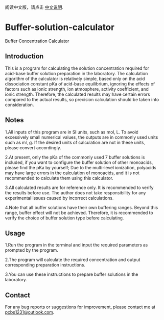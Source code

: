 阅读中文版，请点击 [中文说明](./README._zh_CN.md).

# Buffer-solution-calculator
Buffer Concentration Calculator
## Introduction
This is a program for calculating the solution concentration required for acid-base buffer solution preparation in the laboratory. The calculation algorithm of the calculator is relatively simple, based only on the acid dissociation constant pKa of acid-base equilibrium, ignoring the effects of factors such as ionic strength, ion atmosphere, activity coefficient, and ionic strength. Therefore, the calculated results may have certain errors compared to the actual results, so precision calculation should be taken into consideration.

## Notes
1.All inputs of this program are in SI units, such as mol, L. To avoid excessively small numerical values, the outputs are in commonly used units such as ml, g. If the desired units of calculation are not in these units, please convert accordingly.

2.At present, only the pKa of the commonly used 7 buffer solutions is included, if you want to configure the buffer solution of other monoacids, please find the pKa by yourself; Due to the multi-level ionization, polyacids may have large errors in the calculation of monoacids, and it is not recommended to calculate them using this calculator.

3.All calculated results are for reference only. It is recommended to verify the results before use. The author does not take responsibility for any experimental issues caused by incorrect calculations.

4.Note that all buffer solutions have their own buffering ranges. Beyond this range, buffer effect will not be achieved. Therefore, it is recommended to verify the choice of buffer solution type before calculating.

## Usage
1.Run the program in the terminal and input the required parameters as prompted by the program. 

2.The program will calculate the required concentration and output corresponding preparation instructions. 

3.You can use these instructions to prepare buffer solutions in the laboratory.

## Contact
For any bug reports or suggestions for improvement, please contact me at pcbs1231@outlook.com.
